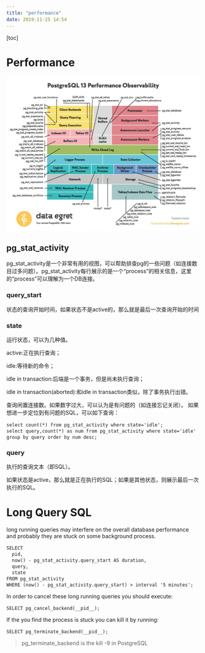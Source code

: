 ```yaml
---
title: "performance"
date: 2019-11-25 14:54
---
```

[toc]



# Performance 

![img](performance.assets/DE_observability_sticker_100x80_PG13-1-1536x1229.jpg)



## pg_stat_activity

pg_stat_activity是一个非常有用的视图，可以帮助排查pg的一些问题（如连接数目过多问题）。pg_stat_activity每行展示的是一个“process”的相关信息，这里的“process”可以理解为一个DB连接。



### query_start

状态的查询开始时间，如果状态不是active的，那么就是最后一次查询开始的时间



### state

运行状态，可以为几种值。

active:正在执行查询；

idle:等待新的命令；

idle in transaction:后端是一个事务，但是尚未执行查询；

idle in transaction(aborted):和idle in transaction类似，除了事务执行出错。



查询闲置连接数。如果数字过大，可以认为是有问题的（如连接忘记关闭）。
如果想进一步定位到有问题的SQL，可以如下查询：

```
select count(*) from pg_stat_activity where state='idle';
select query,count(*) as num from pg_stat_activity where state='idle' group by query order by num desc;
```



### query

执行的查询文本（即SQL）。

如果状态是active，那么就是正在执行的SQL；如果是其他状态，则展示最后一次执行的SQL。



# Long Query SQL



long running queries may interfere on the overall database performance and probably they are stuck on some background process.

```
SELECT
  pid,
  now() - pg_stat_activity.query_start AS duration,
  query,
  state
FROM pg_stat_activity
WHERE (now() - pg_stat_activity.query_start) > interval '5 minutes';
```



In order to cancel these long running queries you should execute:

```
SELECT pg_cancel_backend(__pid__);
```



If the you find the process is stuck you can kill it by running:

```
SELECT pg_terminate_backend(__pid__);
```

> pg_terminate_backend is the kill -9 in PostgreSQL

